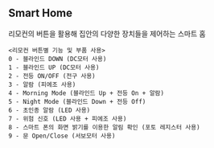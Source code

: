 ## Smart Home
리모컨의 버튼을 활용해 집안의 다양한 장치들을 제어하는 스마트 홈

    <리모컨 버튼별 기능 및 부품 사용>
    0 - 블라인드 DOWN (DC모터 사용)
    1 - 블라인드 UP (DC모터 사용)
    2 - 전등 ON/OFF (전구 사용)
    3 - 알람 (피에조 사용)
    4 - Morning Mode (블라인드 Up + 전등 On + 알람)
    5 - Night Mode (블라인드 Down + 전등 Off)
    6 - 초인종 알람 (LED 사용)
    7 - 위험 신호 (LED 사용 + 피에조 사용)
    8 - 스마트 폰의 화면 밝기를 이용한 알림 확인 (포토 레지스터 사용)
    9 - 문 Open/Close (서보모터 사용)
